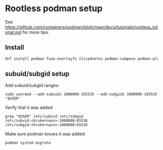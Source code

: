 # Rootless podman setup


See
<https://github.com/containers/podman/blob/main/docs/tutorials/rootless_tutorial.md>
for more tips.


## Install

```bash
dnf install podman fuse-overlayfs slirp4netns podman-compose podman-plugins
```


## subuid/subgid setup

Add subuid/subgid ranges:

```
sudo usermod --add-subuids 1000000-165535 --add-subgids 1000000-165535 "$USER"
```


Verify that it was added

```
grep "$USER" /etc/subuid /etc/subgid
/etc/subuid:<brukernavn>:1000000:65536
/etc/subgid:<brukernavn>:1000000:65536
```


Make sure podman knows it was added:

```
podman system migrate
```
